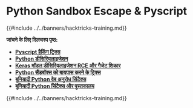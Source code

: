 # Python Sandbox Escape & Pyscript

{{#include ../../banners/hacktricks-training.md}}

**जांचने के लिए दिलचस्प पृष्ठ:**

- [**Pyscript हैकिंग ट्रिक्स**](pyscript.md)
- [**Python डीसिरियलाइजेशन**](../../pentesting-web/deserialization/README.md)
- [**Keras मॉडल डीसिरियलाइजेशन RCE और गैजेट शिकार**](keras-model-deserialization-rce-and-gadget-hunting.md)
- [**Python सैंडबॉक्स को बायपास करने के ट्रिक्स**](bypass-python-sandboxes/README.md)
- [**बुनियादी Python वेब अनुरोध सिंटैक्स**](web-requests.md)
- [**बुनियादी Python सिंटैक्स और पुस्तकालय**](basic-python.md)

{{#include ../../banners/hacktricks-training.md}}
